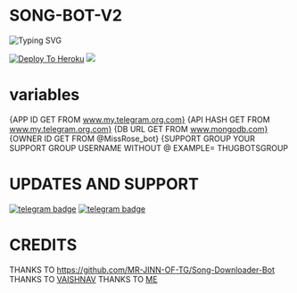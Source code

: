# SONG-BOT-V2
![Typing SVG](https://readme-typing-svg.herokuapp.com/?lines=welcome+To+LALISA's+Repo!;created+by+RAIHAN!;A+simple+SONG+DOWNLOADER+bot!;and+all+futures)</p>


[![Deploy To Heroku](https://www.herokucdn.com/deploy/button.svg)](https://heroku.com/deploy?template=https://github.com/raihanvaliyakath/SONG-BOT-V2)
<img src="https://telegra.ph/file/1aa954cf0a324b523a5e8.jpg">


# variables
{APP ID GET FROM www.my.telegram.org.com}
{API HASH GET FROM www.my.telegram.org.com}
{DB URL GET FROM www.mongodb.com}
{OWNER ID GET FROM @MissRose_bot}
{SUPPORT GROUP YOUR SUPPORT GROUP USERNAME WITHOUT @ EXAMPLE= THUGBOTSGROUP


# UPDATES AND SUPPORT

[![telegram badge](https://img.shields.io/badge/Telegram-Group-30302f?style=flat&logo=telegram)](https://telegram.dog/thugbotsgroup)
[![telegram badge](https://img.shields.io/badge/Telegram-Channel-30302f?style=flat&logo=telegram)](https://telegram.dog/thugbots)

# CREDITS

THANKS TO https://github.com/MR-JINN-OF-TG/Song-Downloader-Bot
THANKS TO [VAISHNAV](t.me/Vaishnavgr8)
THANKS TO [ME](t.me/RAIHAN_TG)


